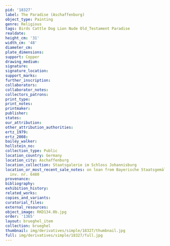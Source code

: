 ```yaml
---
pid: '18327'
label: The Paradise (Aschaffenburg)
object_type: Painting
genre: Religious
tags: Birds Cattle Dog Lion Nude Old_Testament Paradise
realdate: 
height_cm: '31'
width_cm: '48'
diameter_cm: 
plate_dimensions: 
support: Copper
drawing_medium: 
signature: 
signature_location: 
support_marks: 
further_inscription: 
collaborators: 
collaborator_notes: 
collectors_patrons: 
print_type: 
print_notes: 
printmaker: 
publisher: 
states: 
our_attribution: 
other_attribution_authorities: 
ertz_1979: 
ertz_2008: 
bailey_walker: 
hollstein_no: 
collection_type: Public
location_country: Germany
location_city: Aschaffenburg
location_collection: Staatsgalerie im Schloss Johannisburg
location_or_most_recent_sale_notes: on loan from Bayerische Staatsgemäldesammlungen,
  inv. nr. 6480
provenance: 
bibliography: 
exhibition_history: 
related_works: 
copies_and_variants: 
curatorial_files: 
external_resources: 
object_image: RKD134.0b.jpg
order: '1365'
layout: brueghel_item
collection: brueghel
thumbnail: img/derivatives/simple/18327/thumbnail.jpg
full: img/derivatives/simple/18327/full.jpg
---
```

